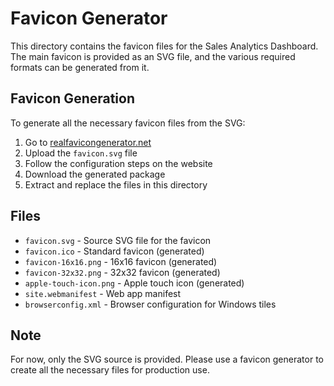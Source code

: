 # Favicon Generator

This directory contains the favicon files for the Sales Analytics Dashboard. The main favicon is provided as an SVG file, and the various required formats can be generated from it.

## Favicon Generation

To generate all the necessary favicon files from the SVG:

1. Go to [realfavicongenerator.net](https://realfavicongenerator.net/)
2. Upload the `favicon.svg` file
3. Follow the configuration steps on the website
4. Download the generated package
5. Extract and replace the files in this directory

## Files

- `favicon.svg` - Source SVG file for the favicon
- `favicon.ico` - Standard favicon (generated)
- `favicon-16x16.png` - 16x16 favicon (generated)
- `favicon-32x32.png` - 32x32 favicon (generated)
- `apple-touch-icon.png` - Apple touch icon (generated)
- `site.webmanifest` - Web app manifest
- `browserconfig.xml` - Browser configuration for Windows tiles

## Note

For now, only the SVG source is provided. Please use a favicon generator to create all the necessary files for production use.
